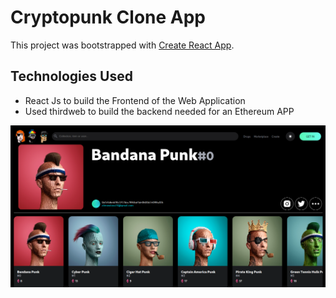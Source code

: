 # Cryptopunk Clone App

This project was bootstrapped with [Create React App](https://github.com/facebook/create-react-app).

## Technologies Used

- React Js to build the Frontend of the Web Application
- Used thirdweb to build the backend needed for an Ethereum APP

![Screenshot](application-interface.png)